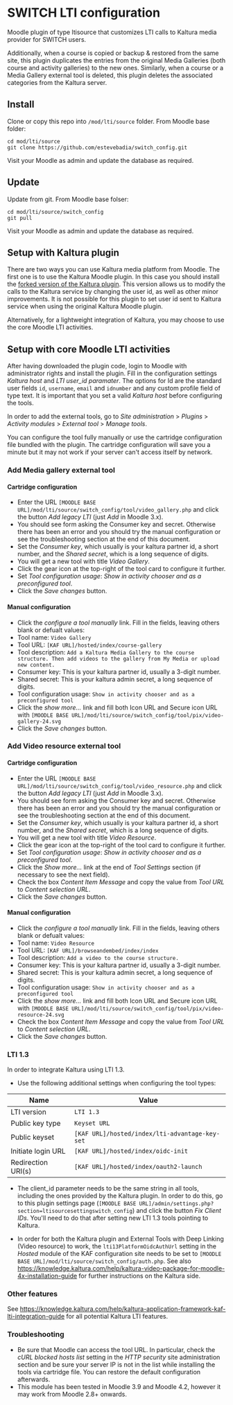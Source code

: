# SWITCH LTI configuration
Moodle plugin of type ltisource that customizes LTI calls to Kaltura media provider for SWITCH users.

Additionally, when a course is copied or backup & restored from the same site, this plugin duplicates the entries from the original Media Galleries (both course and activity galleries) to the new ones. Similarly, when a course or a Media Gallery external tool is deleted, this plugin deletes the associated categories from the Kaltura server.

## Install
Clone or copy this repo into `/mod/lti/source` folder. From Moodle base folder:
```
cd mod/lti/source
git clone https://github.com/estevebadia/switch_config.git
```
Visit your Moodle as admin and update the database as required.
## Update
Update from git. From Moodle base folser:
```
cd mod/lti/source/switch_config
git pull
```
Visit your Moodle as admin and update the database as required.
## Setup with Kaltura plugin
There are two ways you can use Kaltura media platform from Moodle. The first one is to use the Kaltura Moodle plugin. In this case you should install the [forked version of the Kaltura plugin](https://github.com/estevebadia/kaltura_moodle_plugin). This version allows us to modify the calls to the Kaltura service by changing the user id, as well as other minor improvements. It is not possible for this plugin to set user id sent to Kaltura service when using the original Kaltura Moodle plugin.

Alternatively, for a lightweight integration of Kaltura, you may choose to use the core Moodle LTI activities.

## Setup with core Moodle LTI activities

After having downloaded the plugin code, login to Moodle with administrator rights and install the plugin. Fill in the configuration settings *Kaltura host* and *LTI user_id paramater*. The options for Id are the standard user fields `id`, `username`, `email` and `idnumber` and any custom profile field of type text. It is important that you set a valid *Kaltura host* before configuring the tools.

In order to add the external tools, go to  *Site administration* > *Plugins* > *Activity modules* > *External tool* > *Manage tools*. 

You can configure the tool fully manually or use the cartridge configuration file bundled with the plugin. The cartridge configuration will save you a minute but it may not work if your server can't access itself by network.

### Add Media gallery external tool

#### Cartridge configuration
 - Enter the URL `[MOODLE BASE URL]/mod/lti/source/switch_config/tool/video_gallery.php` and click the button *Add legacy LTI* (just *Add* in Moodle 3.x). 
 - You should see form asking the Consumer key and secret. Otherwise there has been an error and you should try the manual configuration or see the troubleshooting section at the end of this document.
 - Set the *Consumer key*, which usually is your kaltura partner id, a short number, and the *Shared secret*, which is a long sequence of digits.
 - You will get a new tool with title *Video Gallery*.
 - Click the gear icon at the top-right of the tool card to configure it further.
 - Set *Tool configuration usage*: *Show in activity chooser and as a preconfigured tool*.
 - Click the *Save changes* button.

####  Manual configuration
 - Click the *configure a tool manually* link. Fill in the fields, leaving others blank or defualt values:
 - Tool name: `Video Gallery`
 - Tool URL: `[KAF URL]/hosted/index/course-gallery`
 - Tool description: `Add a Kaltura Media Gallery to the course structure. Then add videos to the gallery from My Media or upload new content.`
 - Consumer key: This is your kaltura partner id, usually a 3-digit number.
 - Shared secret: This is your kaltura admin secret, a long sequence of digits.
 - Tool configuration usage: `Show in activity chooser and as a preconfigured tool`
 - Click the *show more...* link and fill both Icon URL and Secure icon URL with `[MOODLE BASE URL]/mod/lti/source/switch_config/tool/pix/video-gallery-24.svg`
 - Click the *Save changes* button.


### Add Video resource external tool

#### Cartridge configuration
 - Enter the URL `[MOODLE BASE URL]/mod/lti/source/switch_config/tool/video_resource.php` and click the button *Add legacy LTI* (just *Add* in Moodle 3.x).
 - You should see form asking the Consumer key and secret. Otherwise there has been an error and you should try the manual configuration or see the troubleshooting section at the end of this document.
 - Set the *Consumer key*, which usually is your kaltura partner id, a short number, and the *Shared secret*, which is a long sequence of digits.
 - You will get a new tool with title *Video Resource*.
 - Click the gear icon at the top-right of the tool card to configure it further.
 - Set *Tool configuration usage*: *Show in activity chooser and as a preconfigured tool*.
 - Click the *Show more...* link at the end of *Tool Settings* section (if necessary to see the next field).
 - Check the box *Content Item Message* and copy the value from *Tool URL* to *Content selection URL*.
 - Click the *Save changes* button.

#### Manual configuration
 - Click the *configure a tool manually* link. Fill in the fields, leaving others blank or defualt values:
 - Tool name: `Video Resource`
 - Tool URL: `[KAF URL]/browseandembed/index/index`
 - Tool description: `Add a video to the course structure.`
 - Consumer key: This is your kaltura partner id, usually a 3-digit number.
 - Shared secret: This is your kaltura admin secret, a long sequence of digits.
 - Tool configuration usage: `Show in activity chooser and as a preconfigured tool`
 - Click the *show more...* link and fill both Icon URL and Secure icon URL with `[MOODLE BASE URL]/mod/lti/source/switch_config/tool/pix/video-resource-24.svg`
 - Check the box *Content Item Message* and copy the value from *Tool URL* to *Content selection URL*.
 - Click the *Save changes* button.

### LTI 1.3
In order to integrate Kaltura using LTI 1.3.

 - Use the following additional settings when configuring the tool types:

 | Name | Value |
 |------|-------|
 | LTI version | `LTI 1.3` |
 | Public key type | `Keyset URL` |
 | Public keyset | `[KAF URL]/hosted/index/lti-advantage-key-set` |
 | Initiate login URL | `[KAF URL]/hosted/index/oidc-init` |
 | Redirection URI(s) | `[KAF URL]/hosted/index/oauth2-launch` |

 - The client_id parameter needs to be the same string in all tools, including the ones provided by the Kaltura plugin. In order to do this, go to this plugin settings page (`[MOODLE BASE URL]/admin/settings.php?section=ltisourcesettingswitch_config`) and click
 the button *Fix Client IDs*. You'll need to do that after setting new LTI 1.3 tools pointing to Kaltura.

 - In order for both the Kaltura plugin and External Tools with Deep Linking (Video resource) to work, the `lti13PlatformOidcAuthUrl` setting in the *Hosted* module of the KAF configuration site needs to be set to `[MOODLE BASE URL]/mod/lti/source/switch_config/auth.php`. See also https://knowledge.kaltura.com/help/kaltura-video-package-for-moodle-4x-installation-guide for further instructions on the Kaltura side.

### Other features
 See https://knowledge.kaltura.com/help/kaltura-application-framework-kaf-lti-integration-guide for all potential Kaltura LTI features.

### Troubleshooting
 - Be sure that Moodle can access the tool URL. In particular, check the *cURL blocked hosts list* setting in the *HTTP security* site administration section and be sure your server IP is not in the list while installing the tools via cartridge file. You can restore the default configuration afterwards.
 - This module has been tested in Moodle 3.9 and Moodle 4.2, however it may work from Moodle 2.8+ onwards.

